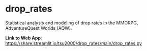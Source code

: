 # drop_rates

Statistical analysis and modeling of drop rates in the MMORPG, AdventureQuest Worlds (AQW).

**Link to Web App**: https://share.streamlit.io/tsu2000/drop_rates/main/drop_rates.py
